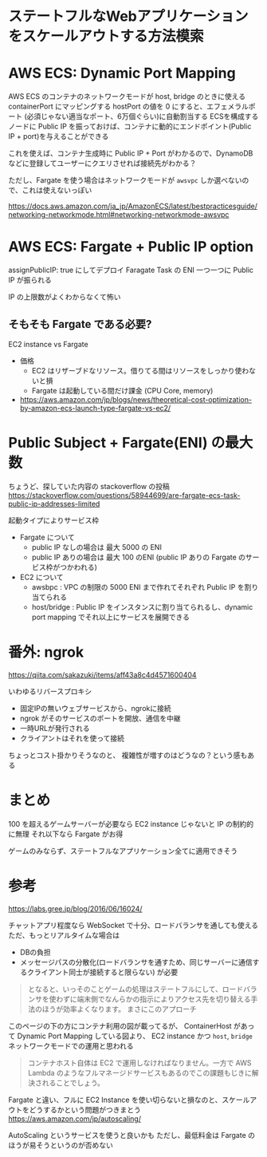 # ステートフルなWebアプリケーションをスケールアウトする方法模索

# AWS ECS: Dynamic Port Mapping

AWS ECS のコンテナのネットワークモードが host, bridge のときに使える
containerPort にマッピングする hostPort の値を 0 にすると、エフェメラルポート (必須じゃない適当なポート、6万個ぐらい)に自動割当する
ECSを構成するノードに Public IP を振っておけば、コンテナに動的にエンドポイント(Public IP + port)を与えることができる

これを使えば、コンテナ生成時に Public IP + Port がわかるので、DynamoDB などに登録してユーザーにクエリさせれば接続先がわかる？


ただし、Fargate を使う場合はネットワークモードが `awsvpc` しか選べないので、これは使えないっぽい


https://docs.aws.amazon.com/ja_jp/AmazonECS/latest/bestpracticesguide/networking-networkmode.html#networking-networkmode-awsvpc

# AWS ECS: Fargate + Public IP option

assignPublicIP: true にしてデプロイ
Faragate Task の ENI 一つ一つに Public IP が振られる

IP の上限数がよくわからなくて怖い

## そもそも Fargate である必要?
EC2 instance vs Fargate
- 価格
  - EC2 はリザーブドなリソース。借りてる間はリソースをしっかり使わないと損
  - Fargate は起動している間だけ課金 (CPU Core, memory)
- https://aws.amazon.com/jp/blogs/news/theoretical-cost-optimization-by-amazon-ecs-launch-type-fargate-vs-ec2/


# Public Subject + Fargate(ENI) の最大数

ちょうど、探していた内容の stackoverflow の投稿
https://stackoverflow.com/questions/58944699/are-fargate-ecs-task-public-ip-addresses-limited

起動タイプによりサービス枠
- Fargate について
  - public IP なしの場合は 最大 5000 の ENI
  - public IP ありの場合は 最大 100 のENI (public IP ありの Fargate のサービス枠がつかわれる)
- EC2 について
  - awsbpc : VPC の制限の 5000 ENI まで作れてそれぞれ Public IP を割り当てられる
  - host/bridge : Public IP をインスタンスに割り当てられるし、dynamic port mapping でそれ以上にサービスを展開できる


# 番外: ngrok
https://qiita.com/sakazuki/items/aff43a8c4d4571600404

いわゆるリバースプロキシ
- 固定IPの無いウェブサービスから、ngrokに接続
- ngrok がそのサービスのポートを開放、通信を中継
- 一時URLが発行される
- クライアントはそれを使って接続

ちょっとコスト掛かりそうなのと、
複雑性が増すのはどうなの？という感もある


# まとめ

100 を超えるゲームサーバーが必要なら EC2 instance じゃないと IP の制約的に無理
それ以下なら Fargate がお得

ゲームのみならず、ステートフルなアプリケーション全てに適用できそう

# 参考
https://labs.gree.jp/blog/2016/06/16024/

チャットアプリ程度なら WebSocket で十分、ロードバランサを通しても使える
ただ、もっとリアルタイムな場合は
- DBの負担
- メッセージパスの分散化(ロードバランサを通すため、同じサーバーに通信するクライアント同士が接続すると限らない)
が必要

> となると、いっそのことゲームの処理はステートフルにして、ロードバランサを使わずに端末側でなんらかの指示によりアクセス先を切り替える手法のほうが効率よくなります。
まさにこのアプローチ

このページの下の方にコンテナ利用の図が載ってるが、
ContainerHost があって Dynamic Port Mapping している図より、
EC2 instance かつ `host`, `bridge` ネットワークモードでの運用と思われる


> コンテナホスト自体は EC2 で運用しなければなりません。一方で AWS Lambda のようなフルマネージドサービスもあるのでこの課題もじきに解決されることでしょう。

Fargate と違い、フルに EC2 Instance を使い切らないと損なのと、スケールアウトをどうするかという問題がつきまとう
https://aws.amazon.com/jp/autoscaling/

AutoScaling というサービスを使うと良いかも
ただし、最低料金は Fargate のほうが易そうというのが否めない
